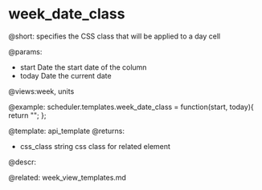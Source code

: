 week_date_class
=============

@short: specifies the CSS class that will be applied to a day cell
	

@params:
- start		Date	the start date of the column
- today		Date	the current date

@views:week, units

@example:
scheduler.templates.week_date_class = function(start, today){
	return "";
};

@template:	api_template
@returns:
- css_class    string     css class for related element

@descr:

@related:
	week_view_templates.md

